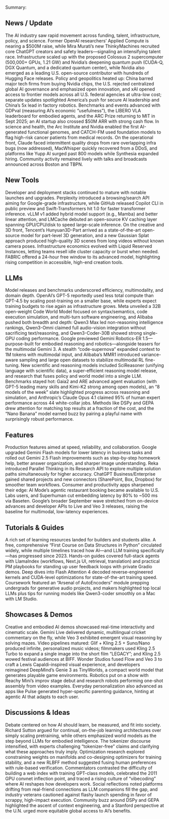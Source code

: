 Summary:
## News / Update
The AI industry saw rapid movement across funding, talent, infrastructure, policy, and science. Former OpenAI researchers’ Applied Compute is nearing a $500M raise, while Mira Murati’s new ThinkyMachines recruited core ChatGPT creators and safety leaders—signaling an intensifying talent race. Infrastructure scaled up with the proposed Colossus 2 supercomputer (500,000+ GPUs, 1.21 GW) and Nvidia’s deepening quantum push (CUDA-Q, DGX Quantum, and a dedicated quantum center), while Nvidia also emerged as a leading U.S. open-source contributor with hundreds of Hugging Face releases. Policy and geopolitics heated up: China barred major tech firms from buying Nvidia chips, the U.S. rejected centralized global AI governance and emphasized open innovation, and xAI opened access to frontier models across all U.S. federal agencies at ultra-low cost; separate updates spotlighted America’s push for secure AI leadership and China’s 5x lead in factory robotics. Benchmarks and events advanced with GDPval (measuring AI’s economic “usefulness”), the LIBERO VLA leaderboard for embodied agents, and the ARC Prize returning to MIT in Sept 2025; an AI startup also crossed $50M ARR with strong cash flow. In science and health, the Arc Institute and Nvidia enabled the first AI-generated functional genomes, and CATCH-FM used foundation models to flag high-risk cancer patients from medical records. On the operational front, Claude faced intermittent quality drops from rare overlapping infra bugs (now addressed), MacWhisper quickly recovered from a DDoS, and platforms like Yupp AI surged past 800 models while Synthesia expanded hiring. Community activity remained lively with talks and broadcasts announced across Boston and TBPN.

## New Tools
Developer and deployment stacks continued to mature with notable launches and upgrades. Perplexity introduced a browsing/search API aiming for Google-grade infrastructure, while GitHub released Copilot CLI in public preview and Swift-Transformers hit 1.0 for faster transformer inference. vLLM v1 added hybrid model support (e.g., Mamba) and better linear attention, and LMCache debuted an open-source KV caching layer spanning GPU/CPU/disk to speed large-scale inference. On the creative and 3D front, Tencent’s Hunyuan3D-Part arrived as a state-of-the-art open-source model for part-level 3D generation, and a new Gaussian Splat approach produced high-quality 3D scenes from long videos without known camera poses. Infrastructure economics evolved with Liquid Reserved Instances, letting teams resell idle cluster capacity or burst when needed. FABRIC offered a 24-hour free window to its advanced model, highlighting rising competition in accessible, high-end creation tools.

## LLMs
Model releases and benchmarks underscored efficiency, multimodality, and domain depth. OpenAI’s GPT-5 reportedly used less total compute than GPT-4.5 by scaling post-training on a smaller base, while experts expect training budgets to rise again as infrastructure grows. Meta unveiled a 32B open-weight Code World Model focused on syntax/semantics, code execution simulation, and multi-turn software engineering, and Alibaba pushed both breadth and depth: Qwen3 Max led non-reasoning intelligence rankings, Qwen3-Omni claimed full audio-vision integration without sacrificing text/reasoning, and Qwen3-Coder-30B showed strong single-GPU coding performance. Google previewed Gemini Robotics-ER 1.5—purpose-built for embodied reasoning and robotics—alongside teasers for the multimodal Gemini 3. A stealth “code-supernova” expanded context to 1M tokens with multimodal input, and Alibaba’s MMR1 introduced variance-aware sampling and large open datasets to stabilize multimodal RL fine-tuning. New scientific and reasoning models included SciReasoner (unifying language with scientific data), a super-efficient reasoning model release, and research that fuses policy and world model into a single LLM. Benchmarks stayed hot: Gaia2 and ARE advanced agent evaluation (with GPT-5 leading many skills and Kimi-K2 strong among open models), an “8 models of the week” slate highlighted progress across reasoning and simulation, and Anthropic’s Claude Opus 4.1 claimed 95% of human expert performance across 44 white-collar jobs. Methods like DSPy and GEPA drew attention for matching top results at a fraction of the cost, and the “Nano Banana” model earned buzz by pairing a playful name with surprisingly robust performance.

## Features
Production features aimed at speed, reliability, and collaboration. Google upgraded Gemini Flash models for lower latency in business tasks and rolled out Gemini 2.5 Flash improvements such as step-by-step homework help, better answer organization, and sharper image understanding. Reka introduced Parallel Thinking in its Research API to explore multiple solution paths simultaneously for higher accuracy. ChatGPT Business/Enterprise gained shared projects and new connectors (SharePoint, Box, Dropbox) for smoother team workflows. Consumer and productivity apps sharpened their edge: AI Mode’s agentic restaurant booking became available to U.S. Labs users, and Superhuman cut embedding latency by 80% to ~500 ms via Baseten. Google’s broader September wave stretched from on-device advances and developer APIs to Live and Veo 3 releases, raising the baseline for multimodal, low-latency experiences.

## Tutorials & Guides
A rich set of learning resources landed for builders and students alike. A free, comprehensive “First Course on Data Structures in Python” circulated widely, while multiple timelines traced how AI—and LLM training specifically—has progressed since 2023. Hands-on guides covered full-stack agents with LlamaIndex (workflows, Next.js UI, retrieval, translation) and practical PM playbooks for standing up user feedback loops with private Gradio demos. Deep dives into Flash Attention 4 decoded reverse-engineered kernels and CUDA-level optimizations for state-of-the-art training speed. Coursework featured an “Arsenal of AutoEncoders” module prepping undergrads for generative audio projects, and makers highlighted top local LLMs plus tips for running models like Qwen3-coder smoothly on a Mac with LM Studio.

## Showcases & Demos
Creative and embodied AI demos showcased real-time interactivity and cinematic scale. Gemini Live delivered dynamic, multilingual cricket commentary on the fly, while Veo 3 exhibited emergent visual reasoning by solving mazes. Video pipelines matured: Glif + Kling 2.5 + Suno/Nano produced infinite, personalized music videos; filmmakers used Kling 2.5 Turbo to expand a single image into the short film “LEGACY”; and Kling 2.5 wowed festival audiences at BIFF. Wonder Studios fused Flow and Veo 3 to craft a Lewis Capaldi-inspired visual experience, and developers reimagined DeepMind’s Genie 3 as TinyWorlds, a compact world model that generates playable game environments. Robotics put on a show with Reachy Mini’s improv stage debut and research robots performing one-shot assembly from video examples. Everyday personalization also advanced as apps like Pulse generated hyper-specific parenting guidance, hinting at agentic AI that adapts to each user.

## Discussions & Ideas
Debate centered on how AI should learn, be measured, and fit into society. Richard Sutton argued for continual, on-the-job learning architectures over simply scaling pretraining, while others emphasized world models as the step beyond LLMs for embodied intelligence. The tokenizer discourse intensified, with experts challenging “tokenizer-free” claims and clarifying what these approaches truly imply. Optimization research explored constraining weights on manifolds and co-designing optimizers for training stability, and a new RLBFF method suggested fusing human preferences with rule-based verification. Commentators contrasted the difficulty of building a web index with training GPT-class models, celebrated the 2011 GPU convnet inflection point, and traced a rising culture of “vibecoding” where AI reshapes how developers work. Social reflections noted platforms drifting from real-friend connections as LLM companions fill the gap, and industry veterans cautioned against flashy launch spending in favor of scrappy, high-impact execution. Community buzz around DSPy and GEPA highlighted the ascent of context engineering, and a Stanford perspective at the U.N. urged more equitable global access to AI’s benefits.

